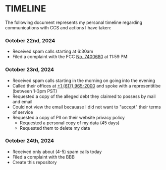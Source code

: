# TIMELINE

The following document represents my personal timeline regarding communications with CCS and actions I have taken:

### October 22nd, 2024

- Received spam calls starting at 6:30am
- Filed a complaint with the FCC  [No. 7400680](http://www.fcc.gov/robocalls) at 11:59 PM

### October 23rd, 2024

- Received spam calls starting in the morning on going into the evening
- Called their offices at [+1 (617) 965-2000](tel:16179652000) and spoke with a representitibe (between 1-3pm PST)
- Requested a copy of the alleged debt they claimed to possess by mail and email
- Could not view the email becauase I did not want to "accept" their terms of service
- Requested a copy of PII on their website privacy policy
  - Requested a personal copy of my data (45 days)
  - Requested them to delete my data

### October 24th, 2024

- Received only about (4-5) spam calls today
- Filed a complaint with the BBB
- Create this repository
